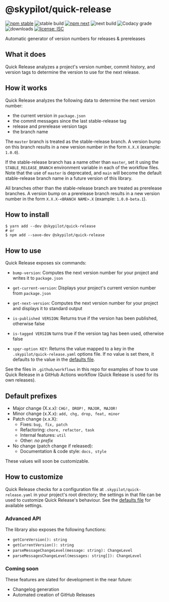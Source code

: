 # @skypilot/quick-release

[![npm stable](https://img.shields.io/npm/v/@skypilot/quick-release?label=stable)](https://www.npmjs.com/package/@skypilot/quick-release)
![stable build](https://img.shields.io/github/workflow/status/skypilot-dev/quick-release/Stable%20release?label=stable%20build)
[![npm next](https://img.shields.io/npm/v/@skypilot/quick-release/next?label=next)](https://www.npmjs.com/package/@skypilot/quick-release)
![next build](https://img.shields.io/github/workflow/status/skypilot-dev/quick-release/Prerelease?branch=next&label=next%20build)
![Codacy grade](https://img.shields.io/codacy/grade/72ec3062267a473b8f8f27ea3a06d654)
![downloads](https://img.shields.io/npm/dm/@skypilot/quick-release)
[![license: ISC](https://img.shields.io/badge/license-ISC-blue.svg)](https://opensource.org/licenses/ISC)

Automatic generator of version numbers for releases & prereleases

## What it does

Quick Release analyzes a project's version number, commit history, and version tags to determine
the version to use for the next release.

## How it works

Quick Release analyzes the following data to determine the next version number:

- the current version in `package.json`
- the commit messages since the last stable-release tag
- release and prerelease version tags
- the branch name

The `master` branch is treated as the stable-release branch. A version bump on this branch
results in a new version number in the form `X.X.X` (example: `1.0.0`).

If the stable-release branch has a name other than `master`, set it using the `STABLE_RELEASE_BRANCH`
environment variable in each of the workflow files. Note that the use of `master` is deprecated,
and `main` will become the default stable-release branch name in a future version of this library.

All branches other than the stable-release branch are treated as prerelease branches. A version bump
on a prerelease branch results in a new version number in the form `X.X.X-<BRANCH NAME>.X`
(example: `1.0.0-beta.1`).

## How to install

```console
$ yarn add --dev @skypilot/quick-release
# or
$ npm add --save-dev @skypilot/quick-release
```

## How to use

Quick Release exposes six commands:

- `bump-version`: Computes the next version number for your project and writes it to
  `package.json`

- `get-current-version`: Displays your project's current version number from `package.json`

- `get-next-version`: Computes the next version number for your project and displays it to
   standard output

- `is-published VERSION`: Returns true if the version has been published, otherwise false

- `is-tagged VERSION` turns true if the version tag has been used, otherwise false

- `spqr-option KEY`: Returns the value mapped to a key in the `.skypilot/quick-release.yaml`
    options file. If no value is set there, it defaults to the value in the
    [defaults file](src/scripts/quick-release.defaults.yaml).

See the files in `.github/workflows` in this repo for examples of how to use Quick Release in a
GitHub Actions workflow (Quick Release is used for its own releases).

## Default prefixes

- Major change (X.x.x): `CHG!, DROP!, MAJOR, MAJOR!`
- Minor change (x.X.x): `add, chg, drop, feat, minor`
- Patch change (x.x.X):
  - Fixes: `bug, fix, patch`
  - Refactoring: `chore, refactor, task`
  - Internal features: `util`
  - Other: _no prefix_
- No change (patch change if released):  
  - Documentation & code style: `docs, style`

These values will soon be customizable.

## How to customize

Quick Release checks for a configuration file at `.skypilot/quick-release.yaml` in your project's
root directory; the settings in that file can be used to customize Quick Release's behaviour.
See the [defaults file](src/scripts/quick-release.defaults.yaml) for available settings.

### Advanced API

The library also exposes the following functions:

- `getCoreVersion(): string`
- `getCurrentVersion(): string`
- `parseMessageChangeLevel(message: string): ChangeLevel`
- `parseMessagesChangeLevel(messages: string[]): ChangeLevel`

### Coming soon

These features are slated for development in the near future:

- Changelog generation
- Automated creation of GitHub Releases
